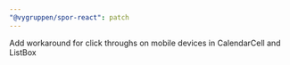 ```yaml
---
"@vygruppen/spor-react": patch
---
```


Add workaround for click throughs on mobile devices in CalendarCell and ListBox
